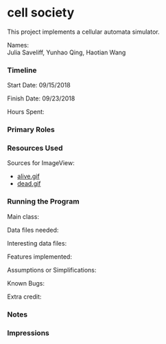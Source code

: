 cell society
====

This project implements a cellular automata simulator.

Names: <br/>
Julia Saveliff, Yunhao Qing, Haotian Wang

### Timeline

Start Date: 09/15/2018

Finish Date: 09/23/2018

Hours Spent:

### Primary Roles


### Resources Used

Sources for ImageView:

* [alive.gif](https://commons.wikimedia.org/wiki/File:Solid_white.png)
* [dead.gif](https://commons.wikimedia.org/wiki/File:Solid_black.png)

### Running the Program

Main class:

Data files needed: 

Interesting data files:

Features implemented:

Assumptions or Simplifications:

Known Bugs:

Extra credit:


### Notes


### Impressions

